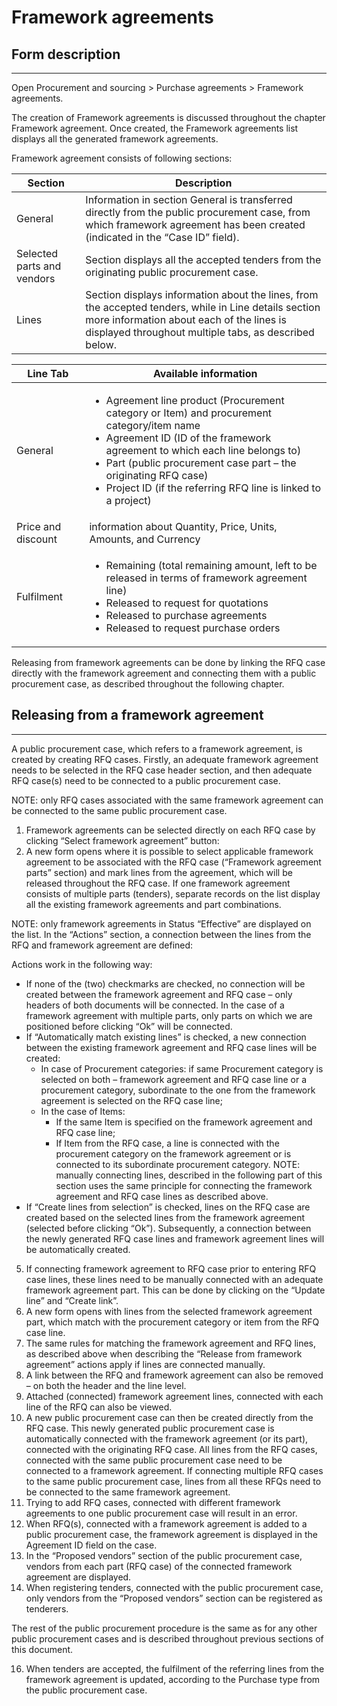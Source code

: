 # Framework agreements

## **Form description**
---
Open Procurement and sourcing > Purchase agreements > Framework agreements.

The creation of Framework agreements is discussed throughout the chapter Framework agreement. Once created, the Framework agreements list displays all the generated framework agreements.

Framework agreement consists of following sections: 


|**Section**|**Description**  |
|--|--|
|General  |Information in section General is transferred directly from the public procurement case, from which framework agreement has been created (indicated in the “Case ID” field).  |
|Selected parts and vendors  |Section displays all the accepted tenders from the originating public procurement case.   |
|Lines  |Section displays information about the lines, from the accepted tenders, while in Line details section more information about each of the lines is displayed throughout multiple tabs, as described below.  |


| **Line Tab** |**Available information**  |
|--|--|
|General  | <ul><li>Agreement line product (Procurement category or Item) and procurement category/item name</li><li>Agreement ID (ID of the framework agreement to which each line belongs to)</li><li>Part (public procurement case part – the originating RFQ case)</li><li>Project ID (if the referring RFQ line is linked to a project)</li></ul>|
|Price and discount  |information about Quantity, Price, Units, Amounts, and Currency|
|Fulfilment  | <ul><li>Remaining (total remaining amount, left to be released in terms of framework agreement line)</li><li>Released to request for quotations</li><li>Released to purchase agreements</li><li>Released to request purchase orders</li></ul>|


Releasing from framework agreements can be done by linking the RFQ case directly with the framework agreement and connecting them with a public procurement case, as described throughout the following chapter.

## **Releasing from a framework agreement**
---

A public procurement case, which refers to a framework agreement, is created by creating RFQ cases. Firstly, an adequate framework agreement needs to be selected in the RFQ case header section, and then adequate RFQ case(s) need to be connected to a public procurement case.

NOTE: only RFQ cases associated with the same framework agreement can be connected to the same public procurement case.

1. Framework agreements can be selected directly on each RFQ case by clicking “Select framework agreement” button:
1. A new form opens where it is possible to select applicable framework agreement to be associated with the RFQ case (“Framework agreement parts” section) and mark lines from the agreement, which will be released throughout the RFQ case. If one framework agreement consists of multiple parts (tenders), separate records on the list display all the existing framework agreements and part combinations.
 
NOTE: only framework agreements in Status “Effective” are displayed on the list.
In the “Actions” section, a connection between the lines from the RFQ and framework agreement are defined:
 
Actions work in the following way:
   - If none of the (two) checkmarks are checked, no connection will be created between the framework agreement and RFQ case – only headers of both documents will be connected. In the case of a framework agreement with multiple parts, only parts on which we are positioned before clicking “Ok” will be connected.
   - If “Automatically match existing lines” is checked, a new connection between the existing framework agreement and RFQ case lines will be created:
     - In case of Procurement categories: if same Procurement category is selected on both – framework agreement and RFQ case line or a procurement category, subordinate to the one from the framework agreement is selected on the RFQ case line;
     - In the case of Items:
       - If the same Item is specified on the framework agreement and RFQ case line;
       - If Item from the RFQ case, a line is connected with the procurement category on the framework agreement or is connected to its subordinate procurement category.
NOTE: manually connecting lines, described in the following part of this section uses the same principle for connecting the framework agreement and RFQ case lines as described above.
   - If “Create lines from selection” is checked, lines on the RFQ case are created based on the selected lines from the framework agreement (selected before clicking “Ok”). Subsequently, a connection between the newly generated RFQ case lines and framework agreement lines will be automatically created.
5. If connecting framework agreement to RFQ case prior to entering RFQ case lines, these lines need to be manually connected with an adequate framework agreement part. This can be done by clicking on the “Update line” and “Create link”.
6. A new form opens with lines from the selected framework agreement part, which match with the procurement category or item from the RFQ case line.
8. The same rules for matching the framework agreement and RFQ lines, as described above when describing the “Release from framework agreement” actions apply if lines are connected manually.
9. A link between the RFQ and framework agreement can also be removed – on both the header and the line level.
10. Attached (connected) framework agreement lines, connected with each line of the RFQ can also be viewed.
11. A new public procurement case can then be created directly from the RFQ case. This newly generated public procurement case is automatically connected with the framework agreement (or its part), connected with the originating RFQ case. All lines from the RFQ cases, connected with the same public procurement case need to be connected to a framework agreement. If connecting multiple RFQ cases to the same public procurement case, lines from all these RFQs need to be connected to the same framework agreement.
12. Trying to add RFQ cases, connected with different framework agreements to one public procurement case will result in an error.
13. When RFQ(s), connected with a framework agreement is added to a public procurement case, the framework agreement is displayed in the Agreement ID field on the case.
14. In the “Proposed vendors” section of the public procurement case, vendors from each part (RFQ case) of the connected framework agreement are displayed.
15. When registering tenders, connected with the public procurement case, only vendors from the “Proposed vendors” section can be registered as tenderers.
 
The rest of the public procurement procedure is the same as for any other public procurement cases and is described throughout previous sections of this document.

16. When tenders are accepted, the fulfilment of the referring lines from the framework agreement is updated, according to the Purchase type from the public procurement case.